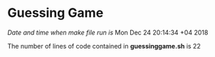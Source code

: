 # Guessing Game 

*Date and time when make file run is* Mon Dec 24 20:14:34 +04 2018 

The number of lines of code contained in **guessinggame.sh** is 22
